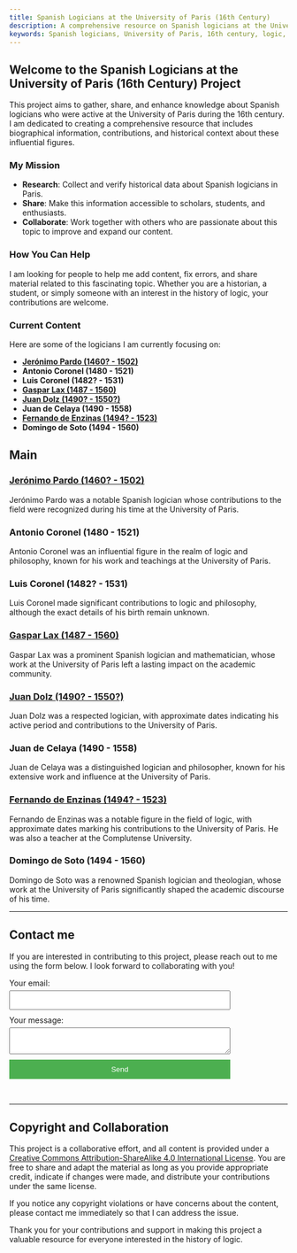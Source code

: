 ```yaml
---
title: Spanish Logicians at the University of Paris (16th Century)
description: A comprehensive resource on Spanish logicians at the University of Paris during the 16th century.
keywords: Spanish logicians, University of Paris, 16th century, logic, history of logic, medieval logic, renaissance logic, Jerónimo Pardo, Antonio Coronel, Luis Coronel, Gaspar Lax, Juan Dolz, Juan de Celaya, Fernando de Enzinas, Fernando de Encinas, Domingo de Soto
---
```


## Welcome to the Spanish Logicians at the University of Paris (16th Century) Project

This project aims to gather, share, and enhance knowledge about Spanish logicians who were active at the University of Paris during the 16th century. I am dedicated to creating a comprehensive resource that includes biographical information, contributions, and historical context about these influential figures.

### My Mission

- **Research**: Collect and verify historical data about Spanish logicians in Paris.
- **Share**: Make this information accessible to scholars, students, and enthusiasts.
- **Collaborate**: Work together with others who are passionate about this topic to improve and expand our content.

### How You Can Help

I am looking for people to help me add content, fix errors, and share material related to this fascinating topic. Whether you are a historian, a student, or simply someone with an interest in the history of logic, your contributions are welcome.

### Current Content

Here are some of the logicians I am currently focusing on:

- **[Jerónimo Pardo (1460? - 1502)](#jerónimo-pardo-1460---1502)**
- **Antonio Coronel (1480 - 1521)**
- **Luis Coronel (1482? - 1531)**
- **[Gaspar Lax (1487 - 1560)](#gaspar-lax-1487---1560)**
- **[Juan Dolz (1490? - 1550?)](#juan-dolz-1490---1550)**
- **Juan de Celaya (1490 - 1558)**
- **[Fernando de Enzinas (1494? - 1523)](#fernando-de-enzinas-1494---1523)**
- **Domingo de Soto (1494 - 1560)**

## Main 
### [Jerónimo Pardo (1460? - 1502)](philosophers/Jeronimo-Pardo.md)
Jerónimo Pardo was a notable Spanish logician whose contributions to the field were recognized during his time at the University of Paris.

### Antonio Coronel (1480 - 1521)
Antonio Coronel was an influential figure in the realm of logic and philosophy, known for his work and teachings at the University of Paris.

### Luis Coronel (1482? - 1531)
Luis Coronel made significant contributions to logic and philosophy, although the exact details of his birth remain unknown.

### [Gaspar Lax (1487 - 1560)](philosophers/Gaspar-Lax.md)
Gaspar Lax was a prominent Spanish logician and mathematician, whose work at the University of Paris left a lasting impact on the academic community.

### [Juan Dolz (1490? - 1550?)](philosophers/Juan-Dolz-del-Castellar.md)
Juan Dolz was a respected logician, with approximate dates indicating his active period and contributions to the University of Paris.

### Juan de Celaya (1490 - 1558)
Juan de Celaya was a distinguished logician and philosopher, known for his extensive work and influence at the University of Paris.

### [Fernando de Enzinas (1494? - 1523)](philosophers/Fernando-de-Enzinas.md)
Fernando de Enzinas was a notable figure in the field of logic, with approximate dates marking his contributions to the University of Paris. He was also a teacher at the Complutense University.

### Domingo de Soto (1494 - 1560)
Domingo de Soto was a renowned Spanish logician and theologian, whose work at the University of Paris significantly shaped the academic discourse of his time.

---

## Contact me

If you are interested in contributing to this project, please reach out to me using the form below. I look forward to collaborating with you!

<form
  action="https://formspree.io/f/myzkazvk"
  method="POST"
  style="display: flex; flex-direction: column; max-width: 400px;"
>
  <label style="margin-bottom: 10px;">
    Your email:
    <input type="email" name="email" required style="width: 100%; padding: 8px; margin-top: 5px;">
  </label>
  <label style="margin-bottom: 10px;">
    Your message:
    <textarea name="message" required style="width: 100%; padding: 8px; margin-top: 5px;"></textarea>
  </label>
  <button type="submit" style="padding: 10px; background-color: #4CAF50; color: white; border: none; cursor: pointer;">Send</button>
</form>

<br>

---

## Copyright and Collaboration

This project is a collaborative effort, and all content is provided under a [Creative Commons Attribution-ShareAlike 4.0 International License](https://creativecommons.org/licenses/by-sa/4.0/). You are free to share and adapt the material as long as you provide appropriate credit, indicate if changes were made, and distribute your contributions under the same license.

If you notice any copyright violations or have concerns about the content, please contact me immediately so that I can address the issue.

Thank you for your contributions and support in making this project a valuable resource for everyone interested in the history of logic.
